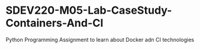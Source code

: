 # SDEV220-M05-Lab-CaseStudy-Containers-And-CI
 Python Programming Assignment to learn about Docker adn CI technologies
